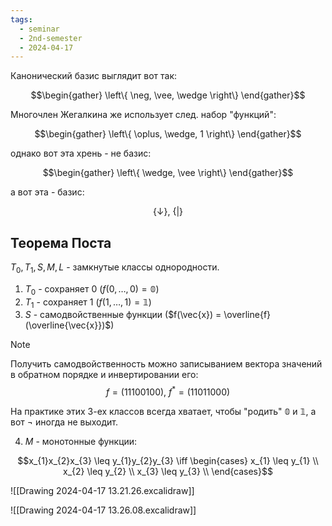 ```yaml
---
tags:
  - seminar
  - 2nd-semester
  - 2024-04-17
---
```


Канонический базис выглядит вот так:

$$\begin{gather}
\left\{ \neg, \vee, \wedge \right\}
\end{gather}$$

Многочлен Жегалкина же использует след. набор "функций":

$$\begin{gather}
\left\{ \oplus, \wedge, 1 \right\}
\end{gather}$$

однако вот эта хрень - не базис:

$$\begin{gather}
\left\{ \wedge, \vee \right\}
\end{gather}$$

а вот эта - базис:

$$\left\{ \downarrow \right\}, \ \left\{ | \right\}$$

## Теорема Поста

$T_{0}, T_{1}, S, M, L$ - замкнутые классы однородности. 
1) $T_{0}$ - сохраняет $0$ ($f(0,\dots,0) = \mathbb{0}$)
2) $T_{1}$ - сохраняет $1$ ($f(1,\dots,1) = \mathbb{1}$)
3) $S$ - самодвойственные функции ($f(\vec{x}) = \overline{f}(\overline{\vec{x}})$)

> [!note]
> Получить самодвойственность можно записыванием вектора значений в обратном порядке и инвертировании его:
> $$f = (11100100), \ f^{*} = (11011000)$$

На практике этих 3-ех классов всегда хватает, чтобы "родить" $\mathbb{0}$ и $\mathbb{1}$, а вот $\neg$ иногда не выходит.

4) $M$ - монотонные функции:

$$x_{1}x_{2}x_{3} \leq y_{1}y_{2}y_{3} \iff \begin{cases}
x_{1} \leq y_{1} \\
x_{2} \leq y_{2} \\
x_{3} \leq y_{3} \\
\end{cases}$$

![[Drawing 2024-04-17 13.21.26.excalidraw]]

![[Drawing 2024-04-17 13.26.08.excalidraw]] 
